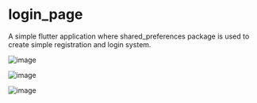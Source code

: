 # login_page

A simple flutter application where shared_preferences package is used to create simple registration and login system.

![image](https://user-images.githubusercontent.com/32493039/93748754-710bff80-fc01-11ea-8b82-6cb2d8365397.png)

![image](https://user-images.githubusercontent.com/32493039/93748792-7ff2b200-fc01-11ea-8842-9a435ec0e5e7.png)

![image](https://user-images.githubusercontent.com/32493039/93748825-8aad4700-fc01-11ea-8fe9-65972d796a78.png)
